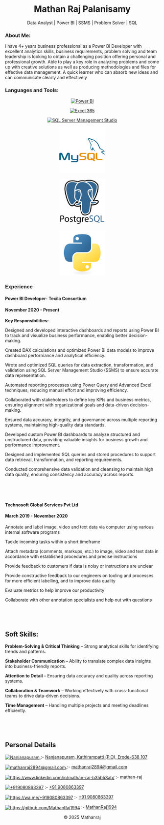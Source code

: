 <h1 align="center">Mathan Raj Palanisamy</h1>
<P align="center">Data Analyst | Power BI | SSMS | Problem Solver | SQL</P>
<h3 align="left">About Me:</h3>
<p>I have 4+ years business professional as a Power BI Developer with excellent analytics skills, business requirements, problem solving and team leadership is looking to obtain a challenging position offering personal and professional growth. Able to play a key role in analyzing problems and come up with creative solutions as well as producing methodologies and files for effective data management. A quick learner who can absorb new ideas and can communicate clearly and effectively</p>

<h3 align="left">Languages and Tools:</h3>
<p align="center"><a href="https://www.microsoft.com/en-us/power-platform/products/power-bi" target="_blank" rel="noreferrer"> <img src="https://upload.wikimedia.org/wikipedia/commons/c/cf/New_Power_BI_Logo.svg" alt="Power BI" width="150" height="150"/> </a>
<p align="center"><a href="https://www.microsoft.com/en-us/microsoft-365/excel" target="_blank" rel="noreferrer"> <img src="https://www.logo.wine/a/logo/Microsoft_Excel/Microsoft_Excel-Logo.wine.svg" alt="Excel 365" width="150" height="150"/></a>
<p align="center"><a href="https://learn.microsoft.com/en-us/ssms/download-sql-server-management-studio-ssms" target="_blank" rel="noreferrer"><img src="https://upload.wikimedia.org/wikipedia/de/8/8c/Microsoft_SQL_Server_Logo.svg" alt="SQL Server Management Studio" width="150" height="150"/> </a>
<p align="center"><a href="https://www.mysql.com/" target="_blank" rel="noreferrer"> <img src="https://raw.githubusercontent.com/devicons/devicon/master/icons/mysql/mysql-original-wordmark.svg" alt="mysql" width="150" height="150"/> </a> 
<p align="center"><a href="https://www.postgresql.org" target="_blank" rel="noreferrer"> <img src="https://raw.githubusercontent.com/devicons/devicon/master/icons/postgresql/postgresql-original-wordmark.svg" alt="postgresql" width="150" height="150"/> </a> 
  <p align="center"><a href="https://www.python.org" target="_blank" rel="noreferrer"> <img src="https://raw.githubusercontent.com/devicons/devicon/master/icons/python/python-original.svg" alt="python" width="150" height="150"/> </a> </p>

<h3><b>Experience</b></h3>  
<h4><b>Power BI Developer- Texila Consortium</b></h4>  
<h4><b>November 2020 - Present</b></h3>  
<p><b>Key Responsibilities:</b></p>
<p>Designed and developed interactive dashboards and reports using Power BI to track and visualize business performance, enabling better decision-making.</p>
<p>Created DAX calculations and optimized Power BI data models to improve dashboard performance and analytical efficiency.</p>
<p>Wrote and optimized SQL queries for data extraction, transformation, and validation using SQL Server Management Studio (SSMS) to ensure accurate data representation.</p>
<p>Automated reporting processes using Power Query and Advanced Excel techniques, reducing manual effort and improving efficiency.</p>
<p>Collaborated with stakeholders to define key KPIs and business metrics, ensuring alignment with organizational goals and data-driven decision-making.</p>
<p>Ensured data accuracy, integrity, and governance across multiple reporting systems, maintaining high-quality data standards.</p>
<p>Developed custom Power BI dashboards to analyze structured and unstructured data, providing valuable insights for business growth and performance improvement.</p>
<p>Designed and implemented SQL queries and stored procedures to support data retrieval, transformation, and reporting requirements.</p>
<p>Conducted comprehensive data validation and cleansing to maintain high data quality, ensuring consistency and accuracy across reports.</p>
<p>&nbsp;</p>
<p>&nbsp;</p>
<h4><b>Technosoft Global Services Pvt Ltd</b></h4>  
<h4><b>March 2019 - November 2020</b></h3>  
<p>Annotate and label image, video and text data via computer using various internal software programs</p>
<p>Tackle incoming tasks within a short timeframe</p>
<p>Attach metadata (comments, markups, etc.) to image, video and text data in accordance with established procedures and precise instructions</p>
<p>Provide feedback to customers if data is noisy or instructions are unclear</p>
<p>Provide constructive feedback to our engineers on tooling and processes for more efficient labelling, and to improve data quality</p>
<p>Evaluate metrics to help improve our productivity</p>
<p>Collaborate with other annotation specialists and help out with questions</p>
<p>&nbsp;</p>
<p>&nbsp;</p>
<P><b><h2>Soft Skills:</h2></b></P>
<P><b>Problem-Solving & Critical Thinking</b> – Strong analytical skills for identifying trends and patterns.</P>
<P><b>Stakeholder Communication</b> – Ability to translate complex data insights into business-friendly reports.</P>
<P><b>Attention to Detail</b> – Ensuring data accuracy and quality across reporting systems.</P>
<P><b>Collaboration & Teamwork</b> – Working effectively with cross-functional teams to drive data-driven decisions.</P>
<P><b>Time Management</b> – Handling multiple projects and meeting deadlines efficiently.</P>
<p>&nbsp;</p>
<p>&nbsp;</p>
<P><b><h2>Personal Details</h2></b></P> 
<p align="left">
<a href="Nanjanapuram" target="_blank"><img align="center" src="https://www.svgrepo.com/show/10010/location-on-map.svg" alt="Nanjanapuram" height="40" width="40"/>
<a> :-</a> <a href="Nanjanapuram">Nanjanapuram, Kathirampatti (P.O), Erode-638 107</p>
<a href="mailto:mathanraj2894@gmail.com" target="_blank"><img align="center" src="https://www.svgrepo.com/show/349379/gmail-old.svg" alt="mathanraj2894@gmail.com" height="40" width="40"/>
<a> :-</a> <a href="mailto:mathanraj2894@gmail.com">mathanraj2894@gmail.com</p>
</a> <a href="https://www.linkedin.com/in/mathan-raj-b35b53ab/" target="blank"><img align="center" src="https://raw.githubusercontent.com/rahuldkjain/github-profile-readme-generator/master/src/images/icons/Social/linked-in-alt.svg" alt="https://www.linkedin.com/in/mathan-raj-b35b53ab/" height="40" width="40" /></a>
<a> :-</a> <a href="https://www.linkedin.com/in/mathan-raj-b35b53ab/">mathan-raj</p>
<a href="+919080863397" target="_blank"><img align="center" src="https://www.svgrepo.com/show/223024/phone-call-telephone.svg" alt="+919080863397" height="40" width="40"/></a>
<a> :-</a> <a href="tel:+919080863397">+91 9080863397</p>
<a href="https://wa.me/+919080863397" target="_blank"><img align="center" src="https://www.svgrepo.com/show/303147/whatsapp-icon-logo.svg" alt="https://wa.me/+919080863397" height="40" width="40"/></a><a> :-</a> <a href="https://wa.me/+919080863397">+91 9080863397</a></p>
<a href="https://github.com/MathanRaj1994" target="_blank"><img align="center" src="https://www.svgrepo.com/show/512317/github-142.svg" alt="https://github.com/MathanRaj1994" height="40" width="40"/></a><a> :-</a> <a href="https://github.com/MathanRaj1994">MathanRaj1994</a></p>
</p>


<p align="center">&copy; 2025 Mathanraj</p>
